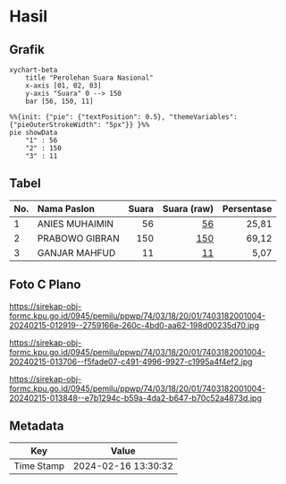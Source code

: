 # Hasil

## Grafik

```mermaid
xychart-beta
    title "Perolehan Suara Nasional"
    x-axis [01, 02, 03]
    y-axis "Suara" 0 --> 150
    bar [56, 150, 11]
```

```mermaid
%%{init: {"pie": {"textPosition": 0.5}, "themeVariables": {"pieOuterStrokeWidth": "5px"}} }%%
pie showData
    "1" : 56
    "2" : 150
    "3" : 11
```

## Tabel

| No. | Nama Paslon    | Suara | Suara (raw) | Persentase |
|:--- |:-------------- | -----:| -----------:| ----------:|
| 1   | ANIES MUHAIMIN | 56    | [56][p-1]   | 25,81      |
| 2   | PRABOWO GIBRAN | 150   | [150][p-2]  | 69,12      |
| 3   | GANJAR MAHFUD  | 11    | [11][p-3]   | 5,07       |


[p-1]: https://github.com/gigit-pemilu/pemilu-2024/blob/main/pilpres/hitung-suara/sub/74-sulawesi-tenggara/sub/03-muna/sub/18-lohia/sub/2001-liangkobori/sub/004-tps/sub/paslon-1.txt
[p-2]: https://github.com/gigit-pemilu/pemilu-2024/blob/main/pilpres/hitung-suara/sub/74-sulawesi-tenggara/sub/03-muna/sub/18-lohia/sub/2001-liangkobori/sub/004-tps/sub/paslon-2.txt
[p-3]: https://github.com/gigit-pemilu/pemilu-2024/blob/main/pilpres/hitung-suara/sub/74-sulawesi-tenggara/sub/03-muna/sub/18-lohia/sub/2001-liangkobori/sub/004-tps/sub/paslon-3.txt

## Foto C Plano

https://sirekap-obj-formc.kpu.go.id/0945/pemilu/ppwp/74/03/18/20/01/7403182001004-20240215-012919--2759166e-260c-4bd0-aa62-198d00235d70.jpg

https://sirekap-obj-formc.kpu.go.id/0945/pemilu/ppwp/74/03/18/20/01/7403182001004-20240215-013706--f5fade07-c491-4996-9927-c1995a4f4ef2.jpg

https://sirekap-obj-formc.kpu.go.id/0945/pemilu/ppwp/74/03/18/20/01/7403182001004-20240215-013848--e7b1294c-b59a-4da2-b647-b70c52a4873d.jpg


## Metadata

| Key        | Value               |
| ---------- | ------------------- |
| Time Stamp | 2024-02-16 13:30:32 |



